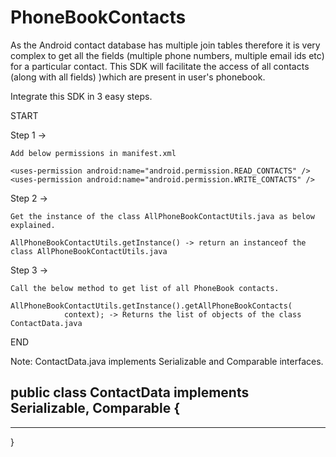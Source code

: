 PhoneBookContacts
=================

As the Android contact database has multiple join tables therefore it is very complex to get all the fields (multiple phone numbers, multiple email ids etc) for a particular contact. This SDK will facilitate the access of all contacts (along with all fields) )which are present in user's phonebook.

Integrate this SDK in 3 easy steps.

START

Step 1 -> 

    Add below permissions in manifest.xml
    
    <uses-permission android:name="android.permission.READ_CONTACTS" />
    <uses-permission android:name="android.permission.WRITE_CONTACTS" />
    
Step 2 -> 

    Get the instance of the class AllPhoneBookContactUtils.java as below explained.
    
    AllPhoneBookContactUtils.getInstance() -> return an instanceof the class AllPhoneBookContactUtils.java


Step 3 -> 

    Call the below method to get list of all PhoneBook contacts.
    
    AllPhoneBookContactUtils.getInstance().getAllPhoneBookContacts(
				context); -> Returns the list of objects of the class ContactData.java 
				
END


Note: ContactData.java implements Serializable and Comparable interfaces.

public class ContactData implements Serializable, Comparable<ContactData> {
----------------------------------------
--------------------------------
}
